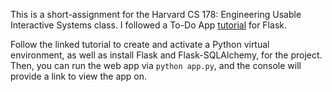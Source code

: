 This is a short-assignment for the Harvard CS 178: Engineering Usable Interactive Systems class. I followed a To-Do App [tutorial](https://www.python-engineer.com/posts/flask-todo-app/) for Flask.

Follow the linked tutorial to create and activate a Python virtual environment, as well as install Flask and Flask-SQLAlchemy, for the project. Then, you can run the web app via `python app.py`, and the console will provide a link to view the app on.